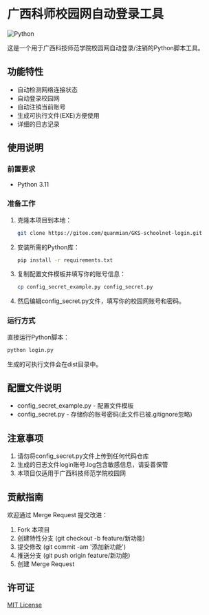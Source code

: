 # 广西科师校园网自动登录工具

<img alt="Python" src="https://img.shields.io/badge/Python-3.11-blue"/>

这是一个用于广西科技师范学院校园网自动登录/注销的Python脚本工具。

## 功能特性

- 自动检测网络连接状态
- 自动登录校园网
- 自动注销当前账号
- 生成可执行文件(EXE)方便使用
- 详细的日志记录

## 使用说明

### 前置要求
- Python 3.11

### 准备工作

1. 克隆本项目到本地：
   ```bash
   git clone https://gitee.com/quanmian/GKS-schoolnet-login.git
   ```
2. 安装所需的Python库：
   ```bash
   pip install -r requirements.txt
   ```
3. 复制配置文件模板并填写你的账号信息：
   ```bash
   cp config_secret_example.py config_secret.py
   ```

4. 然后编辑config_secret.py文件，填写你的校园网账号和密码。

### 运行方式

直接运行Python脚本：

   ```bash
   python login.py
   ```

生成的可执行文件会在dist目录中。

## 配置文件说明

- config_secret_example.py - 配置文件模板
- config_secret.py - 存储你的账号密码(此文件已被.gitignore忽略)

## 注意事项

1. 请勿将config_secret.py文件上传到任何代码仓库
2. 生成的日志文件login账号.log包含敏感信息，请妥善保管
3. 本项目仅适用于广西科技师范学院校园网

## 贡献指南
欢迎通过 Merge Request 提交改进：
1. Fork 本项目
2. 创建特性分支 (git checkout -b feature/新功能)
3. 提交修改 (git commit -am '添加新功能')
4. 推送分支 (git push origin feature/新功能)
5. 创建 Merge Request

## 许可证

[MIT License](https://gitee.com/quanmian/GKS-schoolnet-login/blob/master/LICENSE)

